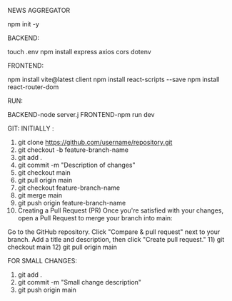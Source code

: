 NEWS AGGREGATOR

npm init -y

BACKEND:

touch .env
npm install express axios cors dotenv


FRONTEND:

npm install vite@latest client
npm install react-scripts --save
npm install react-router-dom


RUN:

BACKEND-node server.j
FRONTEND-npm run dev

GIT:
INITIALLY :
1) git clone https://github.com/username/repository.git
2) git checkout -b feature-branch-name
3) git add .
4) git commit -m "Description of changes"
5) git checkout main
6) git pull origin main
7) git checkout feature-branch-name
8) git merge main
9) git push origin feature-branch-name
10) Creating a Pull Request (PR)
Once you're satisfied with your changes, open a Pull Request to merge your branch into main:

Go to the GitHub repository.
Click "Compare & pull request" next to your branch.
Add a title and description, then click "Create pull request."
11) git checkout main
12) git pull origin main

FOR SMALL CHANGES:
1) git add .
2) git commit -m "Small change description"
3) git push origin main









